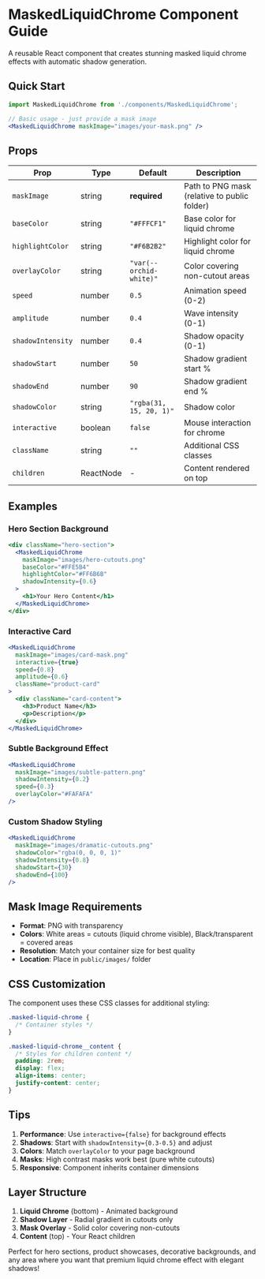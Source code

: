 # MaskedLiquidChrome Component Guide

A reusable React component that creates stunning masked liquid chrome effects with automatic shadow generation.

## Quick Start

```jsx
import MaskedLiquidChrome from './components/MaskedLiquidChrome';

// Basic usage - just provide a mask image
<MaskedLiquidChrome maskImage="images/your-mask.png" />
```

## Props

| Prop | Type | Default | Description |
|------|------|---------|-------------|
| `maskImage` | string | **required** | Path to PNG mask (relative to public folder) |
| `baseColor` | string | `"#FFFCF1"` | Base color for liquid chrome |
| `highlightColor` | string | `"#F6B2B2"` | Highlight color for liquid chrome |
| `overlayColor` | string | `"var(--orchid-white)"` | Color covering non-cutout areas |
| `speed` | number | `0.5` | Animation speed (0-2) |
| `amplitude` | number | `0.4` | Wave intensity (0-1) |
| `shadowIntensity` | number | `0.4` | Shadow opacity (0-1) |
| `shadowStart` | number | `50` | Shadow gradient start % |
| `shadowEnd` | number | `90` | Shadow gradient end % |
| `shadowColor` | string | `"rgba(31, 15, 20, 1)"` | Shadow color |
| `interactive` | boolean | `false` | Mouse interaction for chrome |
| `className` | string | `""` | Additional CSS classes |
| `children` | ReactNode | - | Content rendered on top |

## Examples

### Hero Section Background
```jsx
<div className="hero-section">
  <MaskedLiquidChrome 
    maskImage="images/hero-cutouts.png"
    baseColor="#FFE5B4"
    highlightColor="#FF6B6B"
    shadowIntensity={0.6}
  >
    <h1>Your Hero Content</h1>
  </MaskedLiquidChrome>
</div>
```

### Interactive Card
```jsx
<MaskedLiquidChrome 
  maskImage="images/card-mask.png"
  interactive={true}
  speed={0.8}
  amplitude={0.6}
  className="product-card"
>
  <div className="card-content">
    <h3>Product Name</h3>
    <p>Description</p>
  </div>
</MaskedLiquidChrome>
```

### Subtle Background Effect
```jsx
<MaskedLiquidChrome 
  maskImage="images/subtle-pattern.png"
  shadowIntensity={0.2}
  speed={0.3}
  overlayColor="#FAFAFA"
/>
```

### Custom Shadow Styling
```jsx
<MaskedLiquidChrome 
  maskImage="images/dramatic-cutouts.png"
  shadowColor="rgba(0, 0, 0, 1)"
  shadowIntensity={0.8}
  shadowStart={30}
  shadowEnd={100}
/>
```

## Mask Image Requirements

- **Format**: PNG with transparency
- **Colors**: White areas = cutouts (liquid chrome visible), Black/transparent = covered areas
- **Resolution**: Match your container size for best quality
- **Location**: Place in `public/images/` folder

## CSS Customization

The component uses these CSS classes for additional styling:

```css
.masked-liquid-chrome {
  /* Container styles */
}

.masked-liquid-chrome__content {
  /* Styles for children content */
  padding: 2rem;
  display: flex;
  align-items: center;
  justify-content: center;
}
```

## Tips

1. **Performance**: Use `interactive={false}` for background effects
2. **Shadows**: Start with `shadowIntensity={0.3-0.5}` and adjust
3. **Colors**: Match `overlayColor` to your page background
4. **Masks**: High contrast masks work best (pure white cutouts)
5. **Responsive**: Component inherits container dimensions

## Layer Structure

1. **Liquid Chrome** (bottom) - Animated background
2. **Shadow Layer** - Radial gradient in cutouts only  
3. **Mask Overlay** - Solid color covering non-cutouts
4. **Content** (top) - Your React children

Perfect for hero sections, product showcases, decorative backgrounds, and any area where you want that premium liquid chrome effect with elegant shadows!

